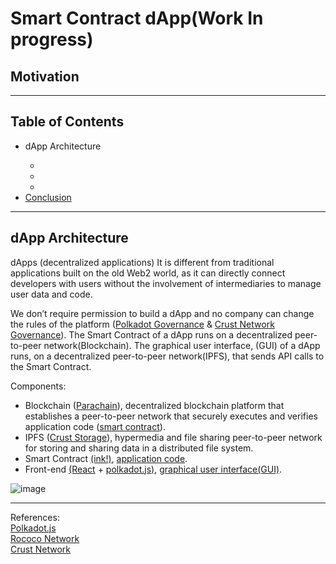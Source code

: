  # Smart Contract dApp(Work In progress)
 
## Motivation

<hr>

## Table of Contents<br>

<ul>
<li><a href="https://github.com/gcp-development/smart-contract-dapp/tree/main#dapp-architecture" target="_self"></a>dApp Architecture</li>
<ul>
<li><a href="" target="_self"></a></li>
<li><a href="" target="_self"></a></li>
<li><a href="" target="_self"></a></li>
</ul>
<li><a href="" target="_self">Conclusion</a></li>
</ul>
<hr>

## dApp Architecture

dApps (decentralized applications)  It is different from traditional applications built on the old Web2 world, as it can directly connect developers with users without the involvement of intermediaries to manage user data and code.

We don’t require permission to build a dApp and no company can change the rules of the platform ([Polkadot Governance](https://wiki.polkadot.network/docs/learn-governance) & [Crust Network Governance](https://wiki.crust.network/docs/en/governanceGuide)). The Smart Contract of a dApp runs on a decentralized peer-to-peer network(Blockchain). The graphical user interface, (GUI) of a dApp runs, on a decentralized peer-to-peer network(IPFS), that sends API calls to the Smart Contract.

Components:

- Blockchain ([Parachain](https://polkadot.network/features/parachains/)), decentralized blockchain platform that establishes a peer-to-peer network that securely executes and verifies application code ([smart contract](https://wiki.polkadot.network/docs/build-smart-contracts)).
- IPFS ([Crust Storage](https://wiki.polkadot.network/docs/build-storage#crust-storage)), hypermedia and file sharing peer-to-peer network for storing and sharing data in a distributed file system. 
- Smart Contract [(ink!)](https://use.ink/), [application code](https://github.com/gcp-development/smart-contract-dapp/tree/main/erc20).
- Front-end [(React](https://react.dev/learn) + [polkadot.js)](https://polkadot.js.org/docs/), [graphical user interface(GUI)](https://github.com/gcp-development/smart-contract-dapp/tree/main/dapp).

![image](https://github.com/gcp-development/smart-contract-dapp/assets/76512851/89d1470e-7b63-41c7-9ad8-00addff526e1)

<hr>

References:<br>
[Polkadot.js](https://polkadot.js.org/docs/)<br>
[Rococo Network](https://substrate.io/developers/rococo-network/)<br>
[Crust Network](https://crust.network/)<br>

